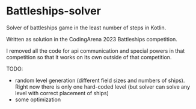 # Battleships-solver
Solver of battleships game in the least number of steps in Kotlin.

Written as solution in the CodingArena 2023 Battleships competition. 

I removed all the code for api communication and special powers in that competition so that it works on its own outside of that competition.

TODO: 
- random level generation (different field sizes and numbers of ships). Right now there is only one hard-coded level (but solver can solve any level with correct placement of ships)
- some optimization
